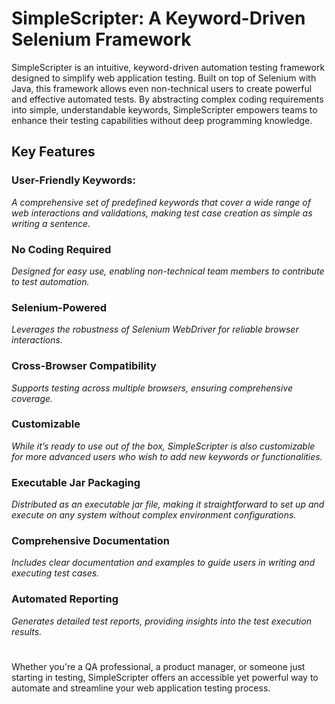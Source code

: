 # SimpleScripter: A Keyword-Driven Selenium Framework
SimpleScripter is an intuitive, keyword-driven automation testing framework designed to simplify web application testing. Built on top of Selenium with Java, this framework allows even non-technical users to create powerful and effective automated tests. By abstracting complex coding requirements into simple, understandable keywords, SimpleScripter empowers teams to enhance their testing capabilities without deep programming knowledge.

## Key Features
### User-Friendly Keywords: 
*A comprehensive set of predefined keywords that cover a wide range of web interactions and validations, making test case creation as simple as writing a sentence.*
### No Coding Required
*Designed for easy use, enabling non-technical team members to contribute to test automation.*
### Selenium-Powered
*Leverages the robustness of Selenium WebDriver for reliable browser interactions.*
### Cross-Browser Compatibility
*Supports testing across multiple browsers, ensuring comprehensive coverage.*
### Customizable
*While it’s ready to use out of the box, SimpleScripter is also customizable for more advanced users who wish to add new keywords or functionalities.*
### Executable Jar Packaging 
*Distributed as an executable jar file, making it straightforward to set up and execute on any system without complex environment configurations.*
### Comprehensive Documentation
*Includes clear documentation and examples to guide users in writing and executing test cases.*
### Automated Reporting
*Generates detailed test reports, providing insights into the test execution results.*

#

Whether you're a QA professional, a product manager, or someone just starting in testing, SimpleScripter offers an accessible yet powerful way to automate and streamline your web application testing process.
